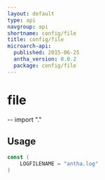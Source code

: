 ```yaml
---
layout: default
type: api
navgroup: api
shortname: config/file
title: config/file
microarch-api:
  published: 2015-06-25
  antha_version: 0.0.2
  package: config/file
---
```

# file
--
    import "."


## Usage

```go
const (
	LOGFILENAME = "antha.log"
)
```
